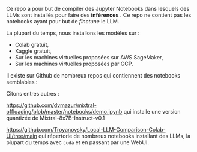 Ce repo a pour but de compiler des Jupyter Notebooks dans lesquels des LLMs sont installés pour faire des **inférences** .
Ce repo ne contient pas les notebooks ayant pour but de *finetune* le LLM.

La plupart du temps, nous installons les modèles sur :
- Colab gratuit,
- Kaggle gratuit,
- Sur les machines virtuelles proposées sur AWS SageMaker,
- Sur les machines virtuelles proposées par GCP.

Il existe sur Github de nombreux repos qui contiennent des notebooks semblables :

Citons entres autres : 

https://github.com/dvmazur/mixtral-offloading/blob/master/notebooks/demo.ipynb
qui installe une version quantizée de Mixtral-8x7B-Instruct-v0.1


https://github.com/Troyanovsky/Local-LLM-Comparison-Colab-UI/tree/main
qui répertorie de nombreux notebooks installant des LLMs, la plupart du temps avec `cuda` et en passant par une WebUI.
